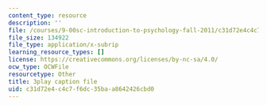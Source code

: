 ```yaml
---
content_type: resource
description: ''
file: /courses/9-00sc-introduction-to-psychology-fall-2011/c31d72e4c4c7f6dc35baa8642426cbd0_Qw4SkvZ03cc.srt
file_size: 134922
file_type: application/x-subrip
learning_resource_types: []
license: https://creativecommons.org/licenses/by-nc-sa/4.0/
ocw_type: OCWFile
resourcetype: Other
title: 3play caption file
uid: c31d72e4-c4c7-f6dc-35ba-a8642426cbd0
---
```

